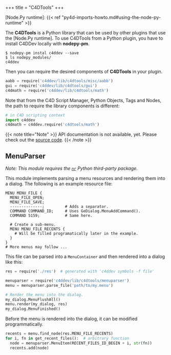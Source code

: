 +++
title = "C4DTools"
+++

  [Node.Py runtime]: {{< ref "py4d-imports-howto.md#using-the-node-py-runtime" >}}

The **C4DTools** is a Python library that can be used by other plugins that
use the [Node.Py runtime]. To use C4DTools from a Python plugin, you have to
install C4DDev locally with **nodepy-pm**.

    $ nodepy-pm instal c4ddev --save
    $ ls nodepy_modules/
    c4ddev

Then you can require the desired components of **C4DTools** in your plugin.

```python
aabb = require('c4ddev/lib/c4dtools/misc/aabb')
gui = require('c4ddev/lib/c4dtools/gui')
c4dmath = require('c4ddev/lib/c4dtools/math')
```

Note that from the C4D Script Manager, Python Objects, Tags and Nodes, the
path to require the library components is different:

```python
# in C4D scripting context
import c4ddev
c4dmath = c4ddev.require('c4dtools/math')
```

{{< note title="Note" >}}
  API documentation is not available, yet. Please check out the
  [source code](https://github.com/NiklasRosenstein/c4ddev/tree/master/lib/c4dtools).
{{< /note >}}

## MenuParser

*Note: This module requires the [`nr`][nr] Python third-party package.*

  [nr]: https://github.com/NiklasRosenstein/py-nr

This module implements parsing a menu resources and rendering them
into a dialog. The following is an example resource file:

    MENU MENU_FILE {
      MENU_FILE_OPEN;
      MENU_FILE_SAVE;
      --------------;         # Adds a separator.
      COMMAND COMMAND_ID;     # Uses GeDialog.MenuAddCommand().
      COMMAND 5159;           # Same here.

      # Create a sub-menu.
      MENU MENU_FILE_RECENTS {
        # Will be filled programatically later in the example.
      }
    }
    # More menus may follow ...

This file can be parsed into a `MenuContainer` and then rendered into a
dialog like this:

```python
res = require('./res')  # generated with 'c4ddev symbols -f file'

menuparser = require('c4ddev/lib/c4dtools/menuparser')
menu = menuparser.parse_file('path/to/my.menu')

# Render the menu into the dialog.
my_dialog.MenuFlushAll()
menu.render(my_dialog, res)
my_dialog.MenuFinished()
```

Before the menu is rendered into the dialog, it can be modified
programmatically.

```python
recents = menu.find_node(res.MENU_FILE_RECENTS)
for i, fn in get_recent_files():  # arbitrary function
  node = menuparser.MenuItem(RECENT_FILES_ID_BEGIN + i, str(fn))
  recents.add(node)
```
